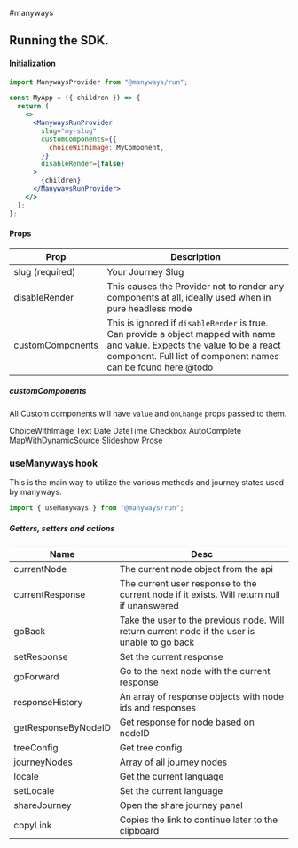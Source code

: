 #manyways

## Running the SDK.

#### Initialization

```jsx
import ManywaysProvider from "@manyways/run";

const MyApp = ({ children }) => {
  return (
    <>
      <ManywaysRunProvider
        slug="my-slug"
        customComponents={{
          choiceWithImage: MyComponent,
        }}
        disableRender={false}
      >
        {children}
      </ManywaysRunProvider>
    </>
  );
};
```

#### <ManywaysRunProvider /> Props

| Prop             | Description                                                                                                                                                                                  |
| ---------------- | -------------------------------------------------------------------------------------------------------------------------------------------------------------------------------------------- |
| slug (required)  | Your Journey Slug                                                                                                                                                                            |
| disableRender    | This causes the Provider not to render any components at all, ideally used when in pure headless mode                                                                                        |
| customComponents | This is ignored if `disableRender` is true. Can provide a object mapped with name and value. Expects the value to be a react component. Full list of component names can be found here @todo |

##### customComponents

All Custom components will have `value` and `onChange` props passed to them.

ChoiceWithImage
Text
Date
DateTime
Checkbox
AutoComplete
MapWithDynamicSource
Slideshow
Prose

### useManyways hook

This is the main way to utilize the various methods and journey states used by manyways.

```jsx
import { useManyways } from "@manyways/run";
```

##### Getters, setters and actions

| Name                | Desc                                                                                          |
| ------------------- | --------------------------------------------------------------------------------------------- |
| currentNode         | The current node object from the api                                                          |
| currentResponse     | The current user response to the current node if it exists. Will return null if unanswered    |
| goBack              | Take the user to the previous node. Will return current node if the user is unable to go back |
| setResponse         | Set the current response                                                                      |
| goForward           | Go to the next node with the current response                                                 |
| responseHistory     | An array of response objects with node ids and responses                                      |
| getResponseByNodeID | Get response for node based on nodeID                                                         |
| treeConfig          | Get tree config                                                                               |
| journeyNodes        | Array of all journey nodes                                                                    |
| locale              | Get the current language                                                                      |
| setLocale           | Set the current language                                                                      |
| shareJourney        | Open the share journey panel                                                                  |
| copyLink            | Copies the link to continue later to the clipboard                                            |
